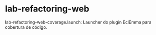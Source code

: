 # lab-refactoring-web

lab-refactoring-web-coverage.launch: Launcher do plugin EclEmma para cobertura de código.